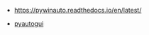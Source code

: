 * https://pywinauto.readthedocs.io/en/latest/

* [pyautogui](https://github.com/asweigart/pyautogui)
